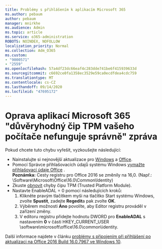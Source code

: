 ```yaml
---
title: Problémy s přihlášením k aplikacím Microsoft 365
ms.author: pebaum
author: pebaum
manager: mnirkhe
ms.audience: Admin
ms.topic: article
ms.service: o365-administration
ROBOTS: NOINDEX, NOFOLLOW
localization_priority: Normal
ms.collection: Adm_O365
ms.custom:
- "9000571"
- "2559"
ms.openlocfilehash: 57a4df23dc66eaf4c283dde741be6f415939633d
ms.sourcegitcommit: c6692ce0fa1358ec3529e59ca0ecdfdea4cdc759
ms.translationtype: MT
ms.contentlocale: cs-CZ
ms.lasthandoff: 09/14/2020
ms.locfileid: "47695172"
---
```

# <a name="fixing-the-microsoft-365-apps-your-computers-trusted-platform-module-is-not-functioning-properly-message"></a>Oprava aplikací Microsoft 365 "důvěryhodný čip TPM vašeho počítače nefunguje správně" zpráva

Pokud chcete tuto chybu vyřešit, vyzkoušejte následující:

- Nainstalujte si nejnovější aktualizace pro [Windows](https://support.microsoft.com/help/4027667/windows-10-update) a [Office](https://support.office.com/article/update-office-and-your-computer-with-microsoft-update-2ab296f3-7f03-43a2-8e50-46de917611c5).
- Pomocí Správce přihlašovacích údajů systému Windows [vymažte přihlašovací údaje Office](https://docs.microsoft.com/eoffice/troubleshoot/error-messages/another-account-already-signed-in#step-3-clear-cached-credentials-on-the-computer) .<br/>
    **Poznámka:** Cesty registru pro Office 2016 se změnily na 16,0. (Např.: \Software\Microsoft\Office\16.0\Common\Identity\)
- Zkuste [obnovit](https://docs.microsoft.com/office365/troubleshoot/administration/connection-issue-when-sign-in-office-2016#symptom-2) chyby čipu TPM (Trusted Platform Module).
- Nastavte EnableADAL = 0 pomocí následujících kroků:  
    1. Klikněte pravým tlačítkem myši na tlačítko Start systému Windows, zvolte **Spustit**, zadejte **Regedit**a pak zvolte **OK**.
    2. Výběrem možnosti **Ano** povolíte, aby Editor registru prováděl v zařízení změny.
    3. V editoru registru přidejte hodnotu DWORD pro **EnableADAL** s nastavením **0** v části HKEY_CURRENT_USER \software\microsoft\office\16.0\common\identity.

Další informace najdete v článku [problémy s připojením při přihlášení po aktualizaci na Office 2016 Build 16.0.7967 ve Windows 10](https://docs.microsoft.com/office365/troubleshoot/administration/connection-issue-when-sign-in-office-2016).
